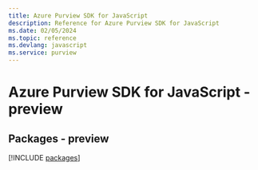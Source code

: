 ```yaml
---
title: Azure Purview SDK for JavaScript
description: Reference for Azure Purview SDK for JavaScript
ms.date: 02/05/2024
ms.topic: reference
ms.devlang: javascript
ms.service: purview
---
```

# Azure Purview SDK for JavaScript - preview
## Packages - preview
[!INCLUDE [packages](purview-index.md)]